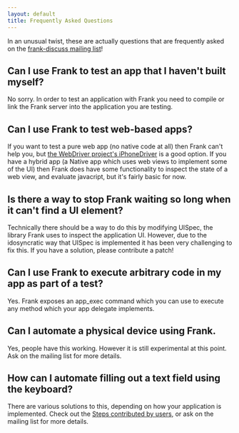 ```yaml
---
layout: default
title: Frequently Asked Questions
---
```


In an unusual twist, these are actually questions that are frequently
asked on the [frank-discuss mailing list](mailing_lists.html)!

## Can I use Frank to test an app that I haven't built myself?

No sorry. In order to test an application with Frank you need to
compile or link the Frank server into the application you are testing.

## Can I use Frank to test web-based apps?
If you want to test a pure web app (no native code at all) then Frank can't help you, but [the WebDriver project's iPhoneDriver](http://code.google.com/p/selenium/wiki/IPhoneDriver) is a good option. If you have a hybrid app (a Native app which uses web views to implement some of the UI) then Frank does have some functionality to inspect the state of a web view, and evaluate javacript, but it's fairly basic for now.

## Is there a way to stop Frank waiting so long when it can't find a UI element?

Technically there should be a way to do this by modifying UISpec, the
library Frank uses to inspect the application UI. However, due to the
idosyncratic way that UISpec is implemented it has been very
challenging to fix this. If you have a solution, please contribute a
patch!


## Can I use Frank to execute arbitrary code in my app as part of a test?

Yes. Frank exposes an app_exec command which you can use to execute
any method which your app delegate implements.

## Can I automate a physical device using Frank.

Yes, people have this working. However it is still experimental at
this point. Ask on the mailing list for more details.


## How can I automate filling out a text field using the keyboard?
There are various solutions to this, depending on how your application
is implemented. Check out the [Steps contributed by
users](user_steps.html), or ask on the mailing list for more details. 
